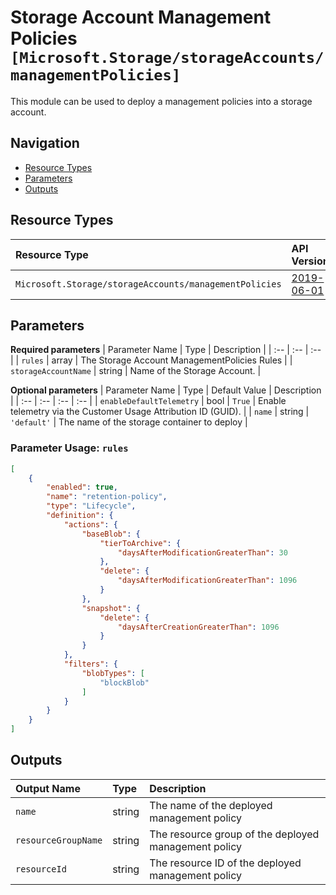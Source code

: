 # Storage Account Management Policies `[Microsoft.Storage/storageAccounts/managementPolicies]`

This module can be used to deploy a management policies into a storage account.

## Navigation

- [Resource Types](#Resource-Types)
- [Parameters](#Parameters)
- [Outputs](#Outputs)

## Resource Types

| Resource Type | API Version |
| :-- | :-- |
| `Microsoft.Storage/storageAccounts/managementPolicies` | [2019-06-01](https://docs.microsoft.com/en-us/azure/templates/Microsoft.Storage/2019-06-01/storageAccounts/managementPolicies) |

## Parameters

**Required parameters**
| Parameter Name | Type | Description |
| :-- | :-- | :-- |
| `rules` | array | The Storage Account ManagementPolicies Rules |
| `storageAccountName` | string | Name of the Storage Account. |

**Optional parameters**
| Parameter Name | Type | Default Value | Description |
| :-- | :-- | :-- | :-- |
| `enableDefaultTelemetry` | bool | `True` | Enable telemetry via the Customer Usage Attribution ID (GUID). |
| `name` | string | `'default'` | The name of the storage container to deploy |


### Parameter Usage: `rules`

```json
[
    {
        "enabled": true,
        "name": "retention-policy",
        "type": "Lifecycle",
        "definition": {
            "actions": {
                "baseBlob": {
                    "tierToArchive": {
                        "daysAfterModificationGreaterThan": 30
                    },
                    "delete": {
                        "daysAfterModificationGreaterThan": 1096
                    }
                },
                "snapshot": {
                    "delete": {
                        "daysAfterCreationGreaterThan": 1096
                    }
                }
            },
            "filters": {
                "blobTypes": [
                    "blockBlob"
                ]
            }
        }
    }
]
```

## Outputs

| Output Name | Type | Description |
| :-- | :-- | :-- |
| `name` | string | The name of the deployed management policy |
| `resourceGroupName` | string | The resource group of the deployed management policy |
| `resourceId` | string | The resource ID of the deployed management policy |
